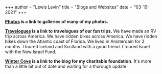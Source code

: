 +++
author = "Lewis Levin"
title = "Blogs and Websites"
date = "03-19-2021"
+++

<b><a href="https://photos.lewislevin.com" target="_blank">Photos</a>  is a link to galleries of many of my photos.</b>

<b><a href="https://a-view.org" target="_blank">Travelogues</a>  is a link to travelogues of our fun trips.</b> We have made an RV trip across America. We have ridden bikes across America. We have ridden bikes down the Atlantic coast of Florida. We lived in Amsterdam for 2 months. I toured Iceland and Scotland with a good friend. I toured Israel with the New Israel Fund.

<b><a href="https://wintercove.org" target="_blank">Winter Cove</a>  is a link to the blog for my charitable foundation.</b> It's more than a little bit out of date and waiting for a thorough update.

